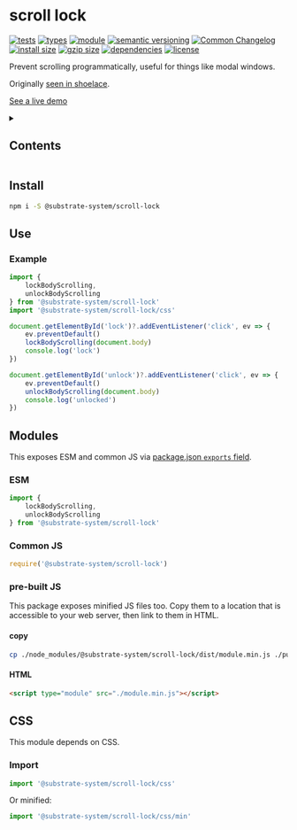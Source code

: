 # scroll lock
[![tests](https://img.shields.io/github/actions/workflow/status/substrate-system/scroll-lock/nodejs.yml?style=flat-square)](https://github.com/substrate-system/scroll-lock/actions/workflows/nodejs.yml)
[![types](https://img.shields.io/npm/types/@substrate-system/scroll-lock?style=flat-square)](README.md)
[![module](https://img.shields.io/badge/module-ESM%2FCJS-blue?style=flat-square)](README.md)
[![semantic versioning](https://img.shields.io/badge/semver-2.0.0-blue?logo=semver&style=flat-square)](https://semver.org/)
[![Common Changelog](https://nichoth.github.io/badge/common-changelog.svg)](./CHANGELOG.md)
[![install size](https://flat.badgen.net/packagephobia/install/@substrate-system/scroll-lock)](https://packagephobia.com/result?p=@substrate-system/scroll-lock)
[![gzip size](https://img.shields.io/bundlephobia/minzip/@substrate-system/scroll-lock?style=flat-square)](https://bundlephobia.com/package/@substrate-system/scroll-lock)
[![dependencies](https://img.shields.io/badge/dependencies-zero-brightgreen.svg?style=flat-square)](package.json)
[![license](https://img.shields.io/badge/license-Big_Time-blue?style=flat-square)](LICENSE)


Prevent scrolling programmatically, useful for things like modal windows.

Originally [seen in shoelace](https://github.com/shoelace-style/shoelace/blob/next/src/internal/scroll.ts).

[See a live demo](https://substrate-system.github.io/scroll-lock/)

<details><summary><h2>Contents</h2></summary>

<!-- toc -->

- [Install](#install)
- [Use](#use)
  * [Example](#example)
- [Modules](#modules)
  * [ESM](#esm)
  * [Common JS](#common-js)
  * [pre-built JS](#pre-built-js)
- [CSS](#css)
  * [Import](#import)

<!-- tocstop -->

</details>

## Install

```sh
npm i -S @substrate-system/scroll-lock
```

## Use

### Example
```js
import {
    lockBodyScrolling,
    unlockBodyScrolling
} from '@substrate-system/scroll-lock'
import '@substrate-system/scroll-lock/css'

document.getElementById('lock')?.addEventListener('click', ev => {
    ev.preventDefault()
    lockBodyScrolling(document.body)
    console.log('lock')
})

document.getElementById('unlock')?.addEventListener('click', ev => {
    ev.preventDefault()
    unlockBodyScrolling(document.body)
    console.log('unlocked')
})

```


## Modules

This exposes ESM and common JS via [package.json `exports` field](https://nodejs.org/api/packages.html#exports).

### ESM
```js
import {
    lockBodyScrolling,
    unlockBodyScrolling
} from '@substrate-system/scroll-lock'
```

### Common JS
```js
require('@substrate-system/scroll-lock')
```

### pre-built JS
This package exposes minified JS files too. Copy them to a location that is
accessible to your web server, then link to them in HTML.

#### copy
```sh
cp ./node_modules/@substrate-system/scroll-lock/dist/module.min.js ./public
```

#### HTML
```html
<script type="module" src="./module.min.js"></script>
```

## CSS

This module depends on CSS.

### Import

```js
import '@substrate-system/scroll-lock/css'
```

Or minified:
```js
import '@substrate-system/scroll-lock/css/min'
```

